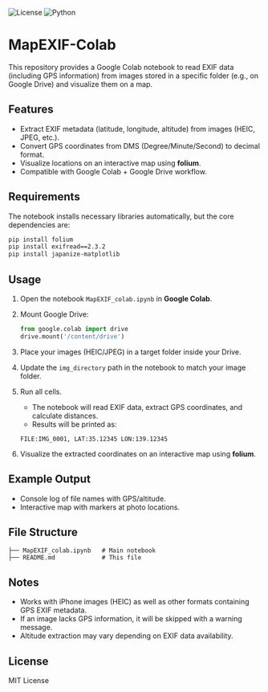 ![License](https://img.shields.io/badge/License-MIT-green)
![Python](https://img.shields.io/badge/Python-3.8-orange)

# MapEXIF-Colab
This repository provides a Google Colab notebook to read EXIF data (including GPS information) from images stored in a specific folder (e.g., on Google Drive) and visualize them on a map.

## Features
- Extract EXIF metadata (latitude, longitude, altitude) from images (HEIC, JPEG, etc.).
- Convert GPS coordinates from DMS (Degree/Minute/Second) to decimal format.
- Visualize locations on an interactive map using **folium**.
- Compatible with Google Colab + Google Drive workflow.

## Requirements
The notebook installs necessary libraries automatically, but the core dependencies are:

```bash
pip install folium
pip install exifread==2.3.2
pip install japanize-matplotlib
```

## Usage
1. Open the notebook `MapEXIF_colab.ipynb` in **Google Colab**.
2. Mount Google Drive:
   ```python
   from google.colab import drive
   drive.mount('/content/drive')
   ```
3. Place your images (HEIC/JPEG) in a target folder inside your Drive.
4. Update the `img_directory` path in the notebook to match your image folder.
5. Run all cells.  
   - The notebook will read EXIF data, extract GPS coordinates, and calculate distances.  
   - Results will be printed as:

   ```
   FILE:IMG_0001, LAT:35.12345 LON:139.12345
   ```

6. Visualize the extracted coordinates on an interactive map using **folium**.

## Example Output
- Console log of file names with GPS/altitude.
- Interactive map with markers at photo locations.

## File Structure
```
├── MapEXIF_colab.ipynb   # Main notebook
├── README.md             # This file
```

## Notes
- Works with iPhone images (HEIC) as well as other formats containing GPS EXIF metadata.
- If an image lacks GPS information, it will be skipped with a warning message.
- Altitude extraction may vary depending on EXIF data availability.

## License
MIT License
